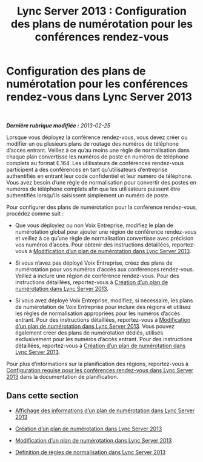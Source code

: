 ﻿---
title: 'Lync Server 2013 : Configuration des plans de numérotation pour les conférences rendez-vous'
TOCTitle: Configuration des plans de numérotation pour les conférences rendez-vous
ms:assetid: a3e0958e-384f-43e5-b4c9-686b6ecac7ed
ms:mtpsurl: https://technet.microsoft.com/fr-fr/library/Gg412768(v=OCS.15)
ms:contentKeyID: 49298422
ms.date: 05/20/2016
mtps_version: v=OCS.15
ms.translationtype: HT
---

# Configuration des plans de numérotation pour les conférences rendez-vous dans Lync Server 2013

 

_**Dernière rubrique modifiée :** 2013-02-25_

Lorsque vous déployez la conférence rendez-vous, vous devez créer ou modifier un ou plusieurs plans de routage des numéros de téléphone d’accès entrant. Veillez à ce qu’au moins une règle de normalisation dans chaque plan convertisse les numéros de poste en numéros de téléphone complets au format E.164. Les utilisateurs de conférences rendez-vous participent à des conférences en tant qu’utilisateurs d’entreprise authentifiés en entrant leur code confidentiel et leur numéro de téléphone. Vous avez besoin d’une règle de normalisation pour convertir des postes en numéros de téléphone complets afin que les utilisateurs puissent être authentifiés lorsqu’ils saisissent simplement un numéro de poste.

Pour configurer des plans de numérotation pour la conférence rendez-vous, procédez comme suit :

  - Que vous déployiez ou non Voix Entreprise, modifiez le plan de numérotation global pour ajouter une région de conférence rendez-vous et veillez à ce qu’une règle de normalisation convertisse avec précision vos numéros d’accès. Pour obtenir des instructions détaillées, reportez-vous à [Modification d’un plan de numérotation dans Lync Server 2013](lync-server-2013-modify-a-dial-plan.md).

  - Si vous n’avez pas déployé Voix Entreprise, créez des plans de numérotation pour vos numéros d’accès aux conférences rendez-vous. Veillez à inclure une région de conférence rendez-vous. Pour des instructions détaillées, reportez-vous à [Création d’un plan de numérotation dans Lync Server 2013](lync-server-2013-create-a-dial-plan.md).

  - Si vous avez déployé Voix Entreprise, modifiez, si nécessaire, les plans de numérotation de Voix Entreprise pour inclure des régions et utilisez les règles de normalisation appropriées pour les numéros d’accès entrant. Pour des instructions détaillées, reportez-vous à [Modification d’un plan de numérotation dans Lync Server 2013](lync-server-2013-modify-a-dial-plan.md). Vous pouvez également créer des plans de numérotation dédiés, utilisés exclusivement pour les numéros d’accès entrant. Pour des instructions détaillées, reportez-vous à [Création d’un plan de numérotation dans Lync Server 2013](lync-server-2013-create-a-dial-plan.md).

Pour plus d’informations sur la planification des régions, reportez-vous à [Configuration requise pour les conférences rendez-vous dans Lync Server 2013](lync-server-2013-dial-in-conferencing-requirements.md) dans la documentation de planification.

## Dans cette section

  - [Affichage des informations d’un plan de numérotation dans Lync Server 2013](lync-server-2013-view-dial-plan-information.md)

  - [Création d’un plan de numérotation dans Lync Server 2013](lync-server-2013-create-a-dial-plan.md)

  - [Modification d’un plan de numérotation dans Lync Server 2013](lync-server-2013-modify-a-dial-plan.md)

  - [Définition de règles de normalisation dans Lync Server 2013](lync-server-2013-defining-normalization-rules.md)

